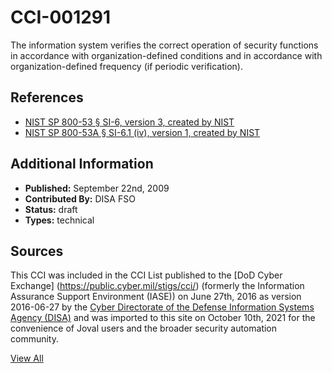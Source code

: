 # CCI-001291

The information system verifies the correct operation of security functions in accordance with organization-defined conditions and in accordance with organization-defined frequency (if periodic verification).

## References ##

* [NIST SP 800-53 § SI-6, version 3, created by NIST](http://csrc.nist.gov/publications/PubsSPs.html)
* [NIST SP 800-53A § SI-6.1 (iv), version 1, created by NIST](http://csrc.nist.gov/publications/PubsSPs.html)


## Additional Information ##

* **Published:** September 22nd, 2009
* **Contributed By:** DISA FSO
* **Status:** draft
* **Types:** technical

## Sources ##

This CCI was included in the CCI List published to the [DoD Cyber Exchange]
(https://public.cyber.mil/stigs/cci/) (formerly the Information Assurance Support Environment
(IASE)) on June 27th, 2016 as version 2016-06-27 by the [Cyber Directorate of the Defense 
Information Systems Agency (DISA)](https://public.cyber.mil/about-cyber/) and was imported to 
this site on October 10th, 2021 for the convenience of Joval users and the broader security automation community.

[View All](../README.md)
